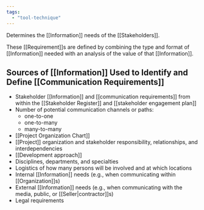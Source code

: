 ```yaml
---
tags:
  - "tool-technique"
---
```

Determines the [[Information]] needs of the [[Stakeholders]].

These [[Requirement]]s are defined by combining the type and format of [[Information]] needed with an analysis of the value of that [[Information]].
## Sources of [[Information]] Used to Identify and Define [[Communication Requirements]]
- Stakeholder [[Information]] and [[communication requirements]] from within the [[Stakeholder Register]] and [[stakeholder engagement plan]]
- Number of potential communication channels or paths:
	- one-to-one
	- one-to-many
	- many-to-many
- [[Project Organization Chart]]
- [[Project]] organization and stakeholder responsibility, relationships, and interdependencies
- [[Development approach]]
- Disciplines, departments, and specialties
- Logistics of how many persons will be involved and at which locations
- Internal [[Information]] needs (e.g., when communicating within [[Organization]]s)
- External [[Information]] needs (e.g., when communicating with the media, public, or [[Seller|contractor]]s)
- Legal requirements